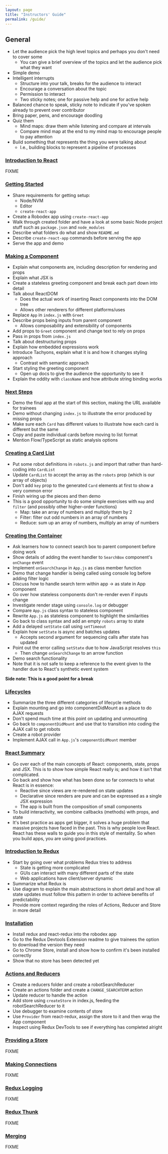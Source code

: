 ```yaml
---
layout: page
title: "Instructors' Guide"
permalink: /guide/
---
```


<a id="general"></a>
## General

- Let the audience pick the high level topics and perhaps you don't need to cover some
  - You can give a brief overview of the topics and let the audience pick what they want
- Simple demo
- Intelligent interrupts
  - Structure into your talk, breaks for the audience to interact
  - Encourage a conversation about the topic
  - Permission to interact
  - Two sticky notes; one for passive help and one for active help
- Balanced chance to speak, sticky note to indicate if you've spoken already to prevent over contributor
- Bring paper, pens, and encourage doodling
- Quiz them
  - Mind maps: draw them while listening and compare at intervals
  - Compare mind map at the end to my mind map to encourage people to pay attention
- Build something that represents the thing you were talking about
  - I.e., building blocks to represent a pipeline of processes

<a id="a0-react-intro"></a>
### [Introduction to React]({{'/a0-react-intro/'|absolute_url}})

FIXME

<a id="a1-start"></a>
### [Getting Started]({{'/a1-start/'|absolute_url}})

- Share requirements for getting setup:
  - Node/NVM
  - Editor
  - `create-react-app`
- Create a Robodex app using `create-react-app`
- Walk through created folder and have a look at some basic Node project stuff
  such as `package.json` and `node_modules`
- Describe what folders do what and show `README.md`
- Describe `create-react-app` commands before serving the app
- Serve the app and demo

<a id="a2-component"></a>
### [Making a Component]({{'/a2-component/'|absolute_url}})

- Explain what components are, including description for rendering and props
- Explain what JSX is
- Create a stateless greeting component and break each part down into detail
- Talk about ReactDOM
  - Does the actual work of inserting React components into the DOM tree
  - Allows other renderers for different platforms/uses
- Replace `App` in `index.js` with `Greet`
- Describe props being inputs from parent component
  - Allows composability and extensibility of components
- Add props to `Greet` component and change text to rely on props
- Pass in props from `index.js`
- Talk about destructuring props
- Explain how embedded expressions work
- Introduce Tachyons, explain what it is and how it changes styling approach
  - Contrast with semantic approach
- Start styling the greeting component
  - Open up docs to give the audience the opportunity to see it
- Explain the oddity with `className` and how attribute string binding works

<a id="a3-outline"></a>
### [Next Steps]({{'/a3-outline/'|absolute_url}})

- Demo the final app at the start of this section, making the URL available for trainees
- Demo without changing `index.js` to illustrate the error produced by missing props
- Make sure each `Card` has different values to illustrate how each card is different but the same
- Copy and paste individual cards before moving to list format
- Mention Flow/TypeScript as static analysis options

<a id="a4-cardlist"></a>
### [Creating a Card List]({{'/a4-cardlist/'|absolute_url}})

- Put some robot definitions in `robots.js` and import that rather than hard-coding into `CardList`
- Update `CardList` to accept the array as the `robots` prop (which is our array of objects)
- Don't add `key` prop to the generated `Card` elements at first to show a very common error
- Finish wiring up the pieces and then demo
- This is a good opportunity to do some simple exercises with `map` and `filter` (and possibly other higher-order functions)
  - Map: take an array of numbers and multiply them by 2
  - Filter: filter out odd numbers in an array of numbers
  - Reduce: sum up an array of numbers, multiply an array of numbers

<a id="/a5-container/"></a>
### [Creating the Container]({{'/a5-container/'|absolute_url}})

- Ask learners how to connect search box to parent component before doing work
- Show details of adding the event handler to `SearchBox` component's `onChange` event
- Implement `onSearchChange` in `App.js` as class member function
- Demo that change handler is being called using console log before adding filter logic
- Discuss how to handle search term within app -> as state in App component
- Go over how stateless components don't re-render even if inputs change
- Investigate render stage using `console.log` or debugger
- Compare `App.js` class syntax to stateless component
- Rewrite `App.js` as stateless component to highlight the similarities
- Go back to class syntax and add an empty `robots` array to state
- Add a delayed `setState` call using `setTimeout`
- Explain how `setState` is async and batches updates
  - Accepts second argument for sequencing calls after state has updated
- Point out the error calling `setState` due to how JavaScript resolves `this`
  - Then change `onSearchChange` to an arrow function
- Demo search functionality
- Note that it is not safe to keep a reference to the event given to the handler
  due to React's synthetic event system

**Side note: This is a good point for a break**

<a id="/a6-lifecycles/"></a>
### [Lifecycles]({{'/a6-lifecycles/'|absolute_url}})

- Summarize the three different categories of lifecycle methods
- Explain mounting and go into componentDidMount as a place to do AJAX requests
- Don't spend much time at this point on updating and unmounting
- Go back to `componentDidMount` and use that to transition into coding the AJAX call to get robots
- Create a robot provider
- Implement AJAX call in `App.js`'s `componentDidMount` member

<a id="/a7-react-summary/"></a>
### [React Summary]({{'/a7-react-summary/'|absolute_url}})

- Go over each of the main concepts of React: components, state, props and JSX. This is to show how simple React really is; and how it isn't that complicated.
- Go back and show how what has been done so far connects to what React is in essence:
  - Reactive since views are re-rendered on state updates
  - Declarative since renders are pure and can be expressed as a single JSX expression
  - The app is built from the composition of small components
-  To build interactivity, we combine callbacks (methods) with props, and state
-  It's best practice as apps get bigger, it solves a huge problem that massive projects have faced in the past. This is why people love React. React has these walls to guide you in this style of mentality. So when you build apps, you are using good practices.

<a id="/b0-redux-intro/"></a>
### [Introduction to Redux]({{'/b0-redux-intro/'|absolute_url}})

- Start by going over what problems Redux tries to address
  - State is getting more complicated
  - GUIs can interact with many different parts of the state
  - Web applications have client/server dynamic
- Summarize what Redux is
- Use diagram to explain the main abstractions in short detail and how all state updates must follow this pattern in order to achieve benefits of predictability
- Provide more context regarding the roles of Actions, Reducer and Store in more detail

<a id="/b1-install/"></a>
### [Installation]({{'/b1-install/'|absolute_url}})

- Install redux and react-redux into the robodex app
- Go to the Redux Devtools Extension readme to give trainees the option to download the version they need
- Go to Chrome Store, install and show how to confirm it's been installed correctly
- Show that no store has been detected yet

<a id="/b2-action-reducer/"></a>
### [Actions and Reducers]({{'/b2-action-reducer/'|absolute_url}})

- Create a reducers folder and create a robotSearchReducer
- Create an actions folder and create a `CHANGE_SEARCHTERM` action
- Update reducer to handle the action
- Add store using `createStore` in index.js, feeding the robotSearchReducer to it
- Use debugger to examine contents of store
- Use `Provider` from react-redux, assign the store to it and then wrap the App component
- Inspect using Redux DevTools to see if everything has completed alright

<a id="/b3-store/"></a>
### [Providing a Store]({{'/b3-store/'|absolute_url}})

FIXME

<a id="/b4-connect/"></a>
### [Making Connections]({{'/b4-connect/'|absolute_url}})

FIXME

<a id="/b5-logging/"></a>
### [Redux Logging]({{'/b5-logging/'|absolute_url}})

FIXME

<a id="/b6-thunk/"></a>
### [Redux Thunk]({{'/b6-thunk/'|absolute_url}})

FIXME

<a id="/b7-merge/"></a>
### [Merging]({{'/b7-merge/'|absolute_url}})

FIXME
